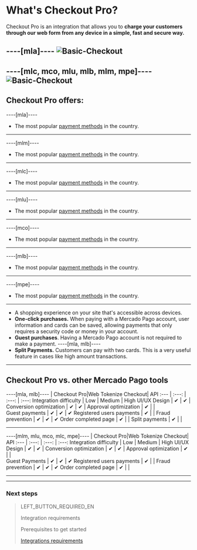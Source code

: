 # What's Checkout Pro?

Checkout Pro is an integration that allows you to **charge your customers through our web form from any device in a simple, fast and secure way.**

----[mla]----
![Basic-Checkout](/images/web-payment-checkout/cho-modal-mobile.png)
------------
----[mlc, mco, mlu, mlb, mlm, mpe]----
![Basic-Checkout](/images/web-payment-checkout/checkout-modal-sv.png)
------------

## Checkout Pro offers:

----[mla]----
* The most popular <a href="https://www.mercadopago.com.ar/ayuda/medios-de-pago-cuotas-promociones_264" target="_blank">payment methods</a> in the country.
------------
----[mlm]----
*  The most popular <a href="https://www.mercadopago.com.mx/ayuda/medios-de-pago-cuotas-promociones_264" target="_blank">payment methods</a> in the country.
------------
----[mlc]----
* The most popular <a href="https://www.mercadopago.cl/ayuda/medios-de-pago-cuotas-promociones_264" target="_blank">payment methods</a> in the country.
------------
----[mlu]----
* The most popular <a href="https://www.mercadopago.com.uy/ayuda/medios-de-pago-cuotas-promociones_264" target="_blank">payment methods</a> in the country.
------------
----[mco]----
* The most popular <a href="https://www.mercadopago.com.co/ayuda/medios-de-pago-cuotas-promociones_264" target="_blank">payment methods</a> in the country.
------------
----[mlb]----
* The most popular <a href="https://www.mercadopago.com.br/ajuda/meios-de-pagamento-parcelamento_265" target="_blank">payment methods</a> in the country.
------------
----[mpe]----
* The most popular <a href="https://www.mercadopago.com.pe/ayuda/medios-de-pago-cuotas-promociones_264" target="_blank">payment methods</a> in the country.
------------

* A shopping experience on your site that's accessible across devices.
* **One-click purchases.** When paying with a Mercado Pago account, user information and cards can be saved, allowing payments that only requires a security code or money in your account.
* **Guest purchases**. Having a Mercado Pago account is not required to make a payment.
----[mla, mlb]----
* **Split Payments.** Customers can pay with two cards. This is a very useful feature in cases like high amount transactions.
------------

## Checkout Pro vs. other Mercado Pago tools

----[mla, mlb]----
                                   | Checkout Pro|Web Tokenize Checkout|      API
:---  | :---: | :---: | :---:
Integration difficulty		  	      |     Low    |       Medium         |     High
UI/UX Design 							  	       |      ✔      |         ✔           |
Conversion optimization	   |      ✔      |         ✔           |
Approval optimization       |      ✔      |                     |  
Guest payments        	     |      ✔      |         ✔           |      ✔
Registered users payments          |      ✔      |                     |
Fraud prevention               	     |      ✔      |         ✔           |      ✔
Order completed page		         |      ✔      |                     |
Split payments		           |      ✔      |                     |

------------
----[mlm, mlu, mco, mlc, mpe]----
                                   | Checkout Pro|Web Tokenize Checkout|      API
:---  | :---: | :---: | :---:
Integration difficulty		  	      |     Low    |       Medium         |     High
UI/UX Design 							  	       |      ✔      |         ✔           |
Conversion optimization	   |      ✔      |         ✔           |
Approval optimization        |      ✔      |                     |  
Guest Payments      	     |      ✔      |         ✔           |      ✔
Registered users payments          |      ✔      |                     |
Fraud prevention               	     |      ✔      |         ✔           |      ✔
Order completed page		         |      ✔      |                     |

------------

---

### Next steps

> LEFT_BUTTON_REQUIRED_EN
>
> Integration requirements
>
> Prerequisites to get started
>
> [Integrations requirements](http://www.mercadopago.com.ar/developers/en/guides/payments/web-payment-checkout/previous-requirements/)
>
